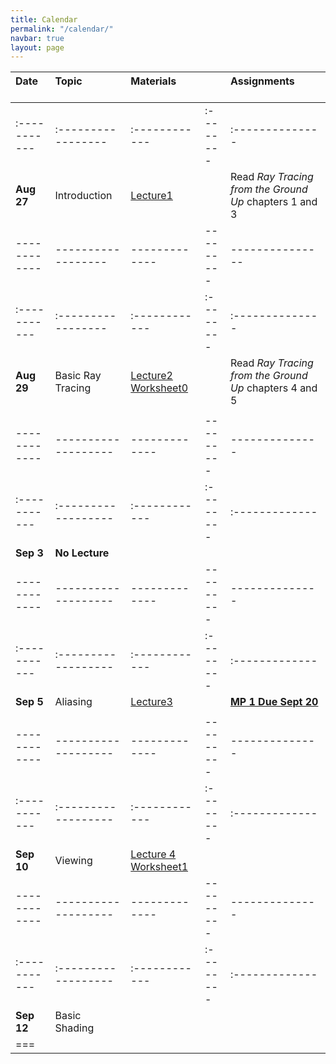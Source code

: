 ```yaml
---
title: Calendar
permalink: "/calendar/"
navbar: true
layout: page
---
```


|**Date** &nbsp; &nbsp; &nbsp; &nbsp;|**Topic**  &nbsp; &nbsp; &nbsp; &nbsp; &nbsp; &nbsp; &nbsp; &nbsp; &nbsp; &nbsp;&nbsp; &nbsp; &nbsp; &nbsp;      |**Materials** &nbsp; &nbsp; &nbsp; &nbsp; &nbsp; &nbsp; &nbsp; &nbsp; &nbsp; &nbsp; &nbsp; &nbsp; ||**Assignments** &nbsp; &nbsp; &nbsp; &nbsp; &nbsp; &nbsp; &nbsp; &nbsp; &nbsp; &nbsp; &nbsp; &nbsp; &nbsp; &nbsp; &nbsp; &nbsp; &nbsp; &nbsp;|
|:-----------|:----------------|:------------|:--------|:--------------|
|:-----------|:-----------------|:------------|:--------|:--------------|
|**Aug 27**|Introduction      | [Lecture1](https://github.com/shaffer1/UIllinois_Rendering/blob/master/Lecture-1-Preliminaries.pptx?raw=true) | |Read _Ray Tracing from the Ground Up_ chapters 1 and 3     |
|------------|------------------|-------------|---------|---------------|
|:-----------|:-----------------|:------------|:--------|:--------------|
|**Aug 29**|Basic Ray Tracing | [Lecture2](https://github.com/shaffer1/UIllinois_Rendering/blob/master/Lecture-2-Ray%20Tracing.pptx?raw=true) [Worksheet0](https://github.com/shaffer1/UIllinois_Rendering/raw/master/CS%20419-Worksheet0.pdf)   |                     | Read _Ray Tracing from the Ground Up_ chapters 4 and 5 |
|            |                   |             |         |              |
|------------|-------------------|-------------|---------|--------------|
|:-----------|:------------------|:------------|:--------|:-------------|
|**Sep 3**   | **No Lecture**    |             |         |             |
|------------|-------------------|-------------|---------|--------------|
|:-----------|:------------------|:------------|:--------|:-------------|
|**Sep 5**   | Aliasing | [Lecture3](https://github.com/shaffer1/UIllinois_Rendering/blob/master/Lecture-3-Aliasing.pptx?raw=true) | | [**MP 1 Due Sept 20**](https://uillinoisgraphics.github.io/mp1/)  |
|             |                    |             |       |       |
|------------|-------------------|-------------|---------|--------------|
|:-----------|:------------------|:------------|:--------|:-------------|
|**Sep 10**   | Viewing               | [Lecture 4](https://github.com/shaffer1/UIllinois_Rendering/blob/master/Lecture-4-Perspective%20and%20Viewing.pptx?raw=true)  [Worksheet1](https://github.com/shaffer1/UIllinois_Rendering/raw/master/CS%20419-Worksheet1.pdf)            |         |             |
|------------|-------------------|-------------|---------|--------------|
|:-----------|:------------------|:------------|:--------|:-------------|
|**Sep 12**   | Basic Shading            | | ||
|===
